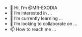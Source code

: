 - 👋 Hi, I’m @MR-EXODIA
- 👀 I’m interested in ...
- 🌱 I’m currently learning ...
- 💞️ I’m looking to collaborate on ...
- 📫 How to reach me ...

<!---
MR-EXODIA/MR-EXODIA is a ✨ special ✨ repository because its `README.md` (this file) appears on your GitHub profile.
You can click the Preview link to take a look at your changes.
--->
